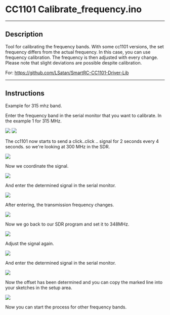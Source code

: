 ﻿# CC1101 Calibrate_frequency.ino


---------------------------------------------
Description
---------------------------------------------
Tool for calibrating the frequency bands.
With some cc1101 versions, the set frequency differs from the actual frequency. In this case, you can use frequency calibration. The frequency is then adjusted with every change. Please note that slight deviations are possible despite calibration.

For: https://github.com/LSatan/SmartRC-CC1101-Driver-Lib

---------------------------------------------
Instructions
---------------------------------------------
Example for 315 mhz band.

Enter the frequency band in the serial monitor that you want to calibrate. In the example 1 for 315 MHz. 

<img src="https://github.com/LSatan/CC1101-Debug-Service-Tool/blob/master/img/cl1.png"/>

<img src="https://github.com/LSatan/CC1101-Debug-Service-Tool/blob/master/img/cl2.png"/>


The cc1101 now starts to send a click..click .. signal for 2 seconds every 4 seconds. so we're looking at 300 MHz in the SDR.

<img src="https://github.com/LSatan/CC1101-Debug-Service-Tool/blob/master/img/cl3.png"/>

Now we coordinate the signal.

<img src="https://github.com/LSatan/CC1101-Debug-Service-Tool/blob/master/img/cl4.png"/>

And enter the determined signal in the serial monitor.

<img src="https://github.com/LSatan/CC1101-Debug-Service-Tool/blob/master/img/cl5.png"/>

After entering, the transmission frequency changes.

<img src="https://github.com/LSatan/CC1101-Debug-Service-Tool/blob/master/img/cl6.png"/>

Now we go back to our SDR program and set it to 348MHz.

<img src="https://github.com/LSatan/CC1101-Debug-Service-Tool/blob/master/img/cl7.png"/>

Adjust the signal again.

<img src="https://github.com/LSatan/CC1101-Debug-Service-Tool/blob/master/img/cl8.png"/>

And enter the determined signal in the serial monitor.

<img src="https://github.com/LSatan/CC1101-Debug-Service-Tool/blob/master/img/cl9.png"/>

Now the offset has been determined and you can copy the marked line into your sketches in the setup area.

<img src="https://github.com/LSatan/CC1101-Debug-Service-Tool/blob/master/img/cl10.png"/>

Now you can start the process for other frequency bands.
